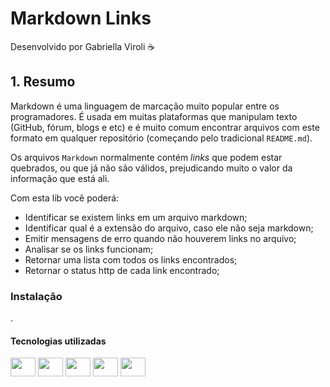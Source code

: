 # Markdown Links

Desenvolvido por Gabriella Viroli ☕ 

## 1. Resumo

Markdown é uma linguagem de marcação muito popular entre os programadores. É usada em muitas plataformas que manipulam texto (GitHub, fórum, blogs e etc) e é muito comum encontrar arquivos com este formato em qualquer repositório (começando pelo tradicional `README.md`).

Os arquivos `Markdown` normalmente contém _links_ que podem estar quebrados, ou que já não são válidos, prejudicando muito o valor da informação que está ali.

Com esta lib você poderá: 
- Identificar se existem links em um arquivo markdown; 
- Identificar qual é a extensão do arquivo, caso ele não seja markdown; 
- Emitir mensagens de erro quando não houverem links no arquivo; 
- Analisar se os links funcionam; 
- Retornar uma lista com todos os links encontrados; 
- Retornar o status http de cada link encontrado;


### Instalação 
.

#### Tecnologias utilizadas 
<img align="center" height="30" width="40" src="https://cdn.jsdelivr.net/gh/devicons/devicon/icons/javascript/javascript-original.svg" />
<img align="center" height="30" width="40"img src="https://cdn.jsdelivr.net/gh/devicons/devicon/icons/nodejs/nodejs-original.svg" />
<img align="center" height="30" width="40"img src="https://cdn.jsdelivr.net/gh/devicons/devicon/icons/git/git-original.svg" />
<img align="center" height="30" width="40"img src="https://cdn.jsdelivr.net/gh/devicons/devicon/icons/github/github-original.svg" />
<img align="center" height="30" width="40"img src="https://cdn.jsdelivr.net/gh/devicons/devicon/icons/vscode/vscode-original.svg" />
